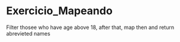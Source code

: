 # Exercicio_Mapeando
Filter thosee who have age above 18, after that, map then and return abrevieted names
